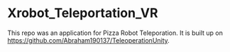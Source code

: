 # Xrobot_Teleportation_VR
This repo was an application for Pizza Robot Teleporation. It is built up on https://github.com/Abraham190137/TeleoperationUnity.
